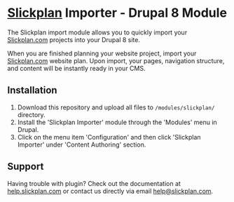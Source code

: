 # [Slickplan](http://slickplan.com) Importer - Drupal 8 Module

The Slickplan import module allows you to quickly import your [Slickplan.com](https://slickplan.com) projects into your Drupal 8 site.

When you are finished planning your website project, import your [Slickplan.com](https://slickplan.com) website plan. Upon import, your pages, navigation structure, and content will be instantly ready in your CMS.

## Installation

1. Download this repository and upload all files to `/modules/slickplan/` directory.
2. Install the 'Slickplan Importer' module through the 'Modules' menu in Drupal.
3. Click on the menu item 'Configuration' and then click 'Slickplan Importer' under 'Content Authoring' section.

## Support

Having trouble with plugin? Check out the documentation at [help.slickplan.com](https://help.slickplan.com/) or contact us directly via email [help@slickplan.com](mailto:help@slickplan.com).
